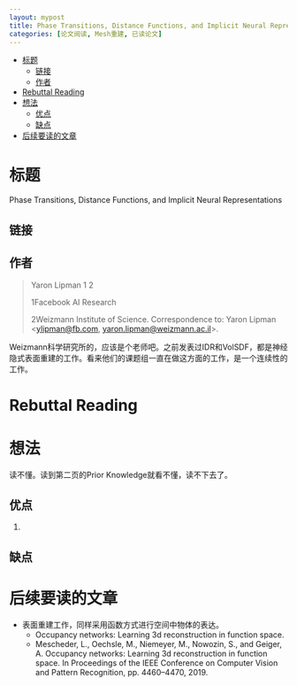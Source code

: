 ```yaml
---
layout: mypost
title: Phase Transitions, Distance Functions, and Implicit Neural Representations
categories: [论文阅读, Mesh重建, 已读论文]
---
```


- [标题](#标题)
  - [链接](#链接)
  - [作者](#作者)
- [Rebuttal Reading](#rebuttal-reading)
- [想法](#想法)
  - [优点](#优点)
  - [缺点](#缺点)
- [后续要读的文章](#后续要读的文章)

# 标题

Phase Transitions, Distance Functions, and Implicit Neural Representations

## 链接



##  作者

> Yaron Lipman 1 2
> 
> 1Facebook AI Research 
> 
> 2Weizmann Institute of Science. Correspondence to: Yaron Lipman <ylipman@fb.com, yaron.lipman@weizmann.ac.il>.

Weizmann科学研究所的，应该是个老师吧。之前发表过IDR和VolSDF，都是神经隐式表面重建的工作。看来他们的课题组一直在做这方面的工作，是一个连续性的工作。

# Rebuttal Reading



# 想法

读不懂。读到第二页的Prior Knowledge就看不懂，读不下去了。

## 优点

1. 

## 缺点



# 后续要读的文章

- 表面重建工作，同样采用函数方式进行空间中物体的表达。
  - Occupancy networks: Learning 3d reconstruction in function space.
  - Mescheder, L., Oechsle, M., Niemeyer, M., Nowozin, S., and Geiger, A. Occupancy networks: Learning 3d reconstruction in function space. In Proceedings of the IEEE Conference on Computer Vision and Pattern Recognition, pp. 4460–4470, 2019.
